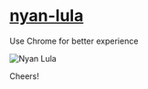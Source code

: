 # [nyan-lula](http://gabrielgodoy.com/nyan-lula/)
Use Chrome for better experience

![Nyan Lula](assets/images/screenshot-sample.png)

Cheers!
